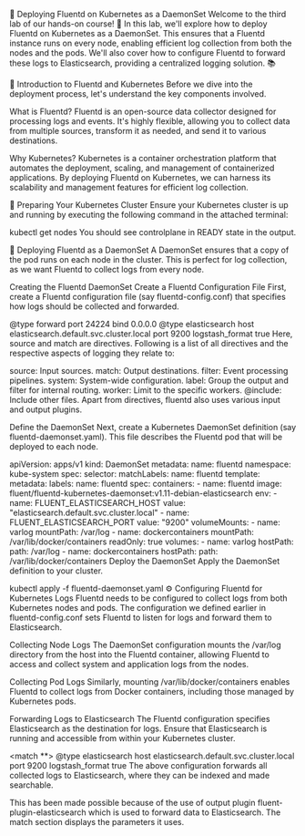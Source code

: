 🚿 Deploying Fluentd on Kubernetes as a DaemonSet
Welcome to the third lab of our hands-on course! 🎉 In this lab, we'll explore how to deploy Fluentd on Kubernetes as a DaemonSet. This ensures that a Fluentd instance runs on every node, enabling efficient log collection from both the nodes and the pods. We'll also cover how to configure Fluentd to forward these logs to Elasticsearch, providing a centralized logging solution. 📚

🤔 Introduction to Fluentd and Kubernetes
Before we dive into the deployment process, let's understand the key components involved.

What is Fluentd?
Fluentd is an open-source data collector designed for processing logs and events. It's highly flexible, allowing you to collect data from multiple sources, transform it as needed, and send it to various destinations.

Why Kubernetes?
Kubernetes is a container orchestration platform that automates the deployment, scaling, and management of containerized applications. By deploying Fluentd on Kubernetes, we can harness its scalability and management features for efficient log collection.

🚀 Preparing Your Kubernetes Cluster
Ensure your Kubernetes cluster is up and running by executing the following command in the attached terminal:

kubectl get nodes
You should see controlplane in READY state in the output.

🌿 Deploying Fluentd as a DaemonSet
A DaemonSet ensures that a copy of the pod runs on each node in the cluster. This is perfect for log collection, as we want Fluentd to collect logs from every node.

Creating the Fluentd DaemonSet
Create a Fluentd Configuration File
First, create a Fluentd configuration file (say fluentd-config.conf) that specifies how logs should be collected and forwarded.

<source>
  @type forward
  port 24224
  bind 0.0.0.0
</source>
<match **>
  @type elasticsearch
  host elasticsearch.default.svc.cluster.local
  port 9200
  logstash_format true
</match>
Here, source and match are directives. Following is a list of all directives and the respective aspects of logging they relate to:

source: Input sources.
match: Output destinations.
filter: Event processing pipelines.
system: System-wide configuration.
label: Group the output and filter for internal routing.
worker: Limit to the specific workers.
@include: Include other files.
Apart from directives, fluentd also uses various input and output plugins.

Define the DaemonSet
Next, create a Kubernetes DaemonSet definition (say fluentd-daemonset.yaml). This file describes the Fluentd pod that will be deployed to each node.

apiVersion: apps/v1
kind: DaemonSet
metadata:
  name: fluentd
  namespace: kube-system
spec:
  selector:
    matchLabels:
      name: fluentd
  template:
    metadata:
      labels:
        name: fluentd
    spec:
      containers:
      - name: fluentd
        image: fluent/fluentd-kubernetes-daemonset:v1.11-debian-elasticsearch
        env:
        - name: FLUENT_ELASTICSEARCH_HOST
          value: "elasticsearch.default.svc.cluster.local"
        - name: FLUENT_ELASTICSEARCH_PORT
          value: "9200"
        volumeMounts:
        - name: varlog
          mountPath: /var/log
        - name: dockercontainers
          mountPath: /var/lib/docker/containers
          readOnly: true
      volumes:
      - name: varlog
        hostPath:
          path: /var/log
      - name: dockercontainers
        hostPath:
          path: /var/lib/docker/containers
Deploy the DaemonSet
Apply the DaemonSet definition to your cluster.

kubectl apply -f fluentd-daemonset.yaml
⚙️ Configuring Fluentd for Kubernetes Logs
Fluentd needs to be configured to collect logs from both Kubernetes nodes and pods. The configuration we defined earlier in fluentd-config.conf sets Fluentd to listen for logs and forward them to Elasticsearch.

Collecting Node Logs
The DaemonSet configuration mounts the /var/log directory from the host into the Fluentd container, allowing Fluentd to access and collect system and application logs from the nodes.

Collecting Pod Logs
Similarly, mounting /var/lib/docker/containers enables Fluentd to collect logs from Docker containers, including those managed by Kubernetes pods.

Forwarding Logs to Elasticsearch
The Fluentd configuration specifies Elasticsearch as the destination for logs. Ensure that Elasticsearch is running and accessible from within your Kubernetes cluster.

<match **>
  @type elasticsearch
  host elasticsearch.default.svc.cluster.local
  port 9200
  logstash_format true
</match>
The above configuration forwards all collected logs to Elasticsearch, where they can be indexed and made searchable.

This has been made possible because of the use of output plugin fluent-plugin-elasticsearch which is used to forward data to Elasticsearch. The match section displays the parameters it uses.
